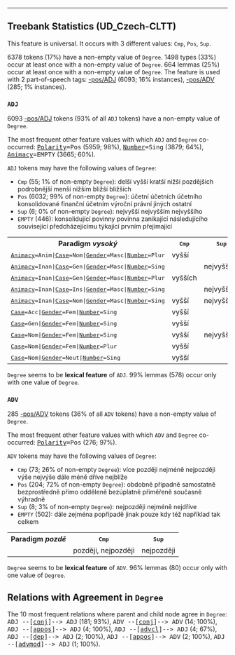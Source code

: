

--------------------------------------------------------------------------------

## Treebank Statistics (UD_Czech-CLTT)

This feature is universal.
It occurs with 3 different values: `Cmp`, `Pos`, `Sup`.

6378 tokens (17%) have a non-empty value of `Degree`.
1498 types (33%) occur at least once with a non-empty value of `Degree`.
664 lemmas (25%) occur at least once with a non-empty value of `Degree`.
The feature is used with 2 part-of-speech tags: [-pos/ADJ]() (6093; 16% instances), [-pos/ADV]() (285; 1% instances).

### `ADJ`

6093 [-pos/ADJ]() tokens (93% of all `ADJ` tokens) have a non-empty value of `Degree`.

The most frequent other feature values with which `ADJ` and `Degree` co-occurred: <tt><a href="Polarity.html">Polarity</a>=Pos</tt> (5959; 98%), <tt><a href="Number.html">Number</a>=Sing</tt> (3879; 64%), <tt><a href="Animacy.html">Animacy</a>=EMPTY</tt> (3665; 60%).

`ADJ` tokens may have the following values of `Degree`:

* `Cmp` (55; 1% of non-empty `Degree`): delší vyšší kratší nižší pozdějších podrobnější menší nižším bližší bližších
* `Pos` (6032; 99% of non-empty `Degree`): účetní účetních účetního konsolidované finanční účetním výroční právní jiných ostatní
* `Sup` (6; 0% of non-empty `Degree`): nejvyšší nejvyšším nejvyššího
* `EMPTY` (446): konsolidující povinny povinna zanikající následujícího související předcházejícímu týkající prvním přejímající

<table>
  <tr><th>Paradigm <i>vysoký</i></th><th><tt>Cmp</tt></th><th><tt>Sup</tt></th></tr>
  <tr><td><tt><a href="Animacy.html">Animacy</a>=Anim|<a href="Case.html">Case</a>=Nom|<a href="Gender.html">Gender</a>=Masc|<a href="Number.html">Number</a>=Plur</tt></td><td>vyšší</td><td></td></tr>
  <tr><td><tt><a href="Animacy.html">Animacy</a>=Inan|<a href="Case.html">Case</a>=Gen|<a href="Gender.html">Gender</a>=Masc|<a href="Number.html">Number</a>=Sing</tt></td><td></td><td>nejvyššího</td></tr>
  <tr><td><tt><a href="Animacy.html">Animacy</a>=Inan|<a href="Case.html">Case</a>=Gen|<a href="Gender.html">Gender</a>=Masc|<a href="Number.html">Number</a>=Plur</tt></td><td>vyšších</td><td></td></tr>
  <tr><td><tt><a href="Animacy.html">Animacy</a>=Inan|<a href="Case.html">Case</a>=Ins|<a href="Gender.html">Gender</a>=Masc|<a href="Number.html">Number</a>=Sing</tt></td><td></td><td>nejvyšším</td></tr>
  <tr><td><tt><a href="Animacy.html">Animacy</a>=Inan|<a href="Case.html">Case</a>=Nom|<a href="Gender.html">Gender</a>=Masc|<a href="Number.html">Number</a>=Sing</tt></td><td>vyšší</td><td>nejvyšší</td></tr>
  <tr><td><tt><a href="Case.html">Case</a>=Acc|<a href="Gender.html">Gender</a>=Fem|<a href="Number.html">Number</a>=Sing</tt></td><td>vyšší</td><td></td></tr>
  <tr><td><tt><a href="Case.html">Case</a>=Gen|<a href="Gender.html">Gender</a>=Fem|<a href="Number.html">Number</a>=Sing</tt></td><td>vyšší</td><td></td></tr>
  <tr><td><tt><a href="Case.html">Case</a>=Nom|<a href="Gender.html">Gender</a>=Fem|<a href="Number.html">Number</a>=Sing</tt></td><td>vyšší</td><td>nejvyšší</td></tr>
  <tr><td><tt><a href="Case.html">Case</a>=Nom|<a href="Gender.html">Gender</a>=Fem|<a href="Number.html">Number</a>=Plur</tt></td><td>vyšší</td><td></td></tr>
  <tr><td><tt><a href="Case.html">Case</a>=Nom|<a href="Gender.html">Gender</a>=Neut|<a href="Number.html">Number</a>=Sing</tt></td><td>vyšší</td><td></td></tr>
</table>

`Degree` seems to be **lexical feature** of `ADJ`. 99% lemmas (578) occur only with one value of `Degree`.

### `ADV`

285 [-pos/ADV]() tokens (36% of all `ADV` tokens) have a non-empty value of `Degree`.

The most frequent other feature values with which `ADV` and `Degree` co-occurred: <tt><a href="Polarity.html">Polarity</a>=Pos</tt> (276; 97%).

`ADV` tokens may have the following values of `Degree`:

* `Cmp` (73; 26% of non-empty `Degree`): více později nejméně nejpozději výše nejvýše dále méně dříve nejblíže
* `Pos` (204; 72% of non-empty `Degree`): obdobně případně samostatně bezprostředně přímo odděleně bezúplatně přiměřeně současně výhradně
* `Sup` (8; 3% of non-empty `Degree`): nejpozději nejméně nejdříve
* `EMPTY` (502): dále zejména popřípadě jinak pouze kdy též například tak celkem

<table>
  <tr><th>Paradigm <i>pozdě</i></th><th><tt>Cmp</tt></th><th><tt>Sup</tt></th></tr>
  <tr><td><tt></tt></td><td>později, nejpozději</td><td>nejpozději</td></tr>
</table>

`Degree` seems to be **lexical feature** of `ADV`. 96% lemmas (80) occur only with one value of `Degree`.

## Relations with Agreement in `Degree`

The 10 most frequent relations where parent and child node agree in `Degree`:
<tt>ADJ --[<a href="../dep/conj.html">conj</a>]--> ADJ</tt> (181; 93%),
<tt>ADV --[<a href="../dep/conj.html">conj</a>]--> ADV</tt> (14; 100%),
<tt>ADJ --[<a href="../dep/appos.html">appos</a>]--> ADJ</tt> (4; 100%),
<tt>ADJ --[<a href="../dep/advcl.html">advcl</a>]--> ADJ</tt> (4; 67%),
<tt>ADJ --[<a href="../dep/dep.html">dep</a>]--> ADJ</tt> (2; 100%),
<tt>ADJ --[<a href="../dep/appos.html">appos</a>]--> ADV</tt> (2; 100%),
<tt>ADJ --[<a href="../dep/advmod.html">advmod</a>]--> ADJ</tt> (1; 100%).

